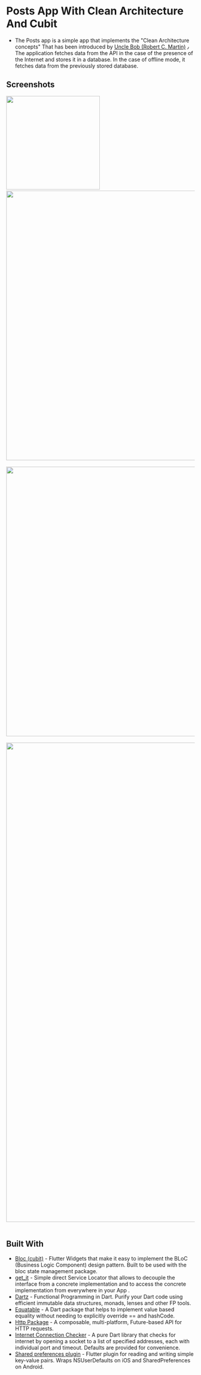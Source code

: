 
# Posts App With Clean Architecture And Cubit
- The Posts app is a simple app that implements the "Clean Architecture concepts" That has been introduced by [Uncle Bob (Robert C. Martin)](https://blog.cleancoder.com/uncle-bob/2012/08/13/the-clean-architecture.html) ٫
The application fetches data from the API in the case of the presence of the Internet and stores it in a database. In the case of offline mode, it fetches data from the previously stored database.

## Screenshots
<img src="https://i.ibb.co/bNLR0Jh/Screenshot-1684007601.png" width="250">&nbsp;
<img src="https://i.ibb.co/Zz6dxwf/Screenshot-2023-05-13-at-2-32-33-PM.png" width="720">&nbsp;
<img src="https://i.ibb.co/mv4MSW4/1-0u-ek-VHFu7-Om7-Z-VTw-FHvg.webp" width="720">&nbsp;
<img src="https://i.ibb.co/fMkTzjZ/Screenshot-2023-05-11-at-4-53-22-AM.png" width="1280">&nbsp;


## Built With

* [Bloc (cubit)](https://pub.dev/packages/flutter_bloc) - Flutter Widgets that make it easy to implement the BLoC (Business Logic Component) design pattern. Built to be used with the bloc state management package.
* [get_it](https://pub.dev/packages/get_it) - Simple direct Service Locator that allows to decouple the interface from a concrete implementation and to access the concrete implementation from everywhere in your App .
* [Dartz](https://pub.dev/packages/dartz) - Functional Programming in Dart. Purify your Dart code using efficient immutable data structures, monads, lenses and other FP tools.
* [Equatable](https://pub.dev/packages/equatable) - A Dart package that helps to implement value based equality without needing to explicitly override == and hashCode.
* [Http Package](https://pub.dev/packages/http) - A composable, multi-platform, Future-based API for HTTP requests.
* [Internet Connection Checker](https://pub.dev/packages/internet_connection_checker) - A pure Dart library that checks for internet by opening a socket to a list of specified addresses, each with individual port and timeout. Defaults are provided for convenience.
* [Shared preferences plugin](https://pub.dev/packages/shared_preferences) - Flutter plugin for reading and writing simple key-value pairs. Wraps NSUserDefaults on iOS and SharedPreferences on Android.

